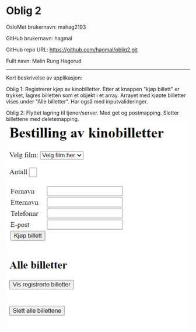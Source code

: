 # Oblig 2 
OsloMet brukernavn: mahag2193

GitHub brukernavn: hagmal

GitHub repo URL: https://github.com/hagmal/oblig2.git

Fullt navn: Malin Rung Hagerud
***
Kort beskrivelse av applikasjon:

Oblig 1: Registrerer kjøp av kinobilletter. Etter at knappen "kjøp billett" er trykket, lagres billetten som et objekt i et array.
Arrayet med kjøpte billetter vises under "Alle billetter".
Har også med inputvalideringer.

Oblig 2: Flyttet lagring til tjener/server. Med get og postmapping. Sletter billettene med deletemapping.
![img.png](img.png)